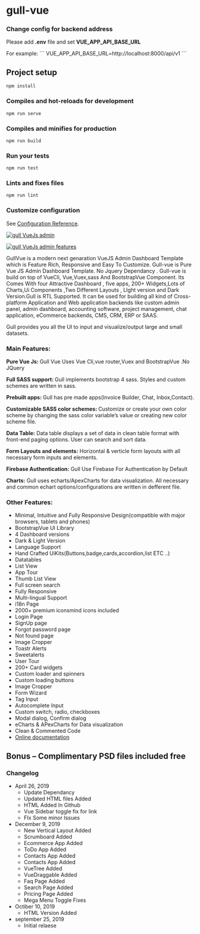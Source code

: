 # gull-vue

### Change config for backend address
<p> Please add <strong>.env</strong> file and set <strong>VUE_APP_API_BASE_URL</strong>
</p>
For example:
```
VUE_APP_API_BASE_URL=http://localhost:8000/api/v1
```

## Project setup

```
npm install
```

### Compiles and hot-reloads for development

```
npm run serve
```

### Compiles and minifies for production

```
npm run build
```

### Run your tests

```
npm run test
```

### Lints and fixes files

```
npm run lint
```

### Customize configuration

See [Configuration Reference](https://cli.vuejs.org/config/).

<p>
    <a href=""><img src="https://ui-lib.com/wp-content/uploads/2019/08/gull-vue-2in1.jpg" alt="gull VueJs admin"></a>
</p>

<p>
    <a href=""><img src="https://ui-lib.com/wp-content/uploads/2019/09/gull-vue-features.jpg"
            alt="gull VueJs admin features"></a>
</p>
<p>GullVue is a modern next genaration VueJS Admin Dashboard Template which is Feature Rich, Responsive and Easy To
    Customize.
    Gull-vue is Pure Vue JS Admin Dashboard Template. No Jquery Dependancy . Gull-vue is build on top of VueCli,
    Vue,Vuex,sass
    And
    BootstrapVue Component. Its Comes With four Attractive Dashboard , five apps, 200+ Widgets,Lots of Charts,Ui
    Components
    ,Two Different Layouts , LIght version and Dark Version.Gull is RTL Supported. It can be used for
    building all kind of Cross-platform Application and Web application backends like custom admin panel, admin
    dashboard, accounting software, project management, chat application, eCommerce backends, CMS, CRM, ERP or SAAS.</p>
<p>Gull provides you all the UI to input and visualize/output large and small datasets.</p>

<h3>Main Features:</h3>

<p><strong>Pure Vue Js: </strong>Gull Vue Uses Vue Cli,vue router,Vuex and BootstrapVue .No JQuery </p>
<p><strong>Full SASS support: </strong>Gull implements bootstrap 4 sass. Styles and custom schemes are written in sass.
</p>
<p><strong>Prebuilt apps: </strong>Gull has pre made apps(Invoice Builder, Chat, Inbox,Contact).</p>

<p><strong>Customizable SASS color schemes: </strong> Customize or create your own color scheme by changing the sass
    color variable&#8217;s value or creating new color scheme file.</p>

<p><strong>Data Table:</strong> Data table displays a set of data in clean table format with front-end paging options.
    User can search and sort data.</p>
<p><strong>Form Layouts and elements:</strong> Horizontal & verticle form layouts with all necessary form inputs and
    elements.</p>
<p><strong>Firebase Authentication:</strong> Gull Use Firebase For Authentication by Default</p>
<p><strong>Charts:</strong> Gull uses echarts/ApexCharts for data visualization. All necessary and common echart
    options/configurations are written in defferent file.</p>
<h3>Other Features:</h3>

<ul>
    <li>Minimal, Intuitive and Fully Responsive Design(compatible with major browsers, tablets and phones)</li>
    <li>BootstrapVue UI Library</li>
    <li>4 Dashboard versions</li>
    <li>Dark & Light Version</li>
    <li>Language Support</li>
    <li>Hand Crafted UiKits(Buttons,badge,cards,accordion,list ETC ..)</li>
    <li>Datatables</li>
    <li>List View</li>
    <li>App Tour</li>
    <li>
        Thumb List View</li>
    <li>Full screen search</li>
    <li>Fully Responsive</li>
    <li>Multi-lingual Support</li>
    <li>i18n Page
    </li>
    <li>2000+ premium iconsmind icons included</li>
    <li>Login Page</li>
    <li>SignUp page</li>
    <li>Forgot password page</li>
    <li>Not found page</li>
    <li>Image Cropper</li>
    <li>Toastr Alerts</li>
    <li>Sweetalerts</li>
    <li>User Tour</li>
    <li>200+ Card widgets</li>
    <li>Custom loader and spinners</li>
    <li>Custom loading buttons</li>
    <li>Image Cropper</li>
    <li>Form Wizard</li>
    <li>Tag Input</li>
    <li>Autocomplete Input</li>
    <li>Custom switch, radio, checkboxes</li>
    <li>Modal dialog, Confirm dialog</li>
    <li>eCharts & APexCharts for Data visualization</li>
    <li>Clean &#38; Commented Code</li>
    <li><a target="_blank" href="http://demos.ui-lib.com/gull-vue-doc">Online documentation</a></li>
</ul>

<h2>Bonus – Complimentary PSD files included free</h2>

<h3>Changelog</h3>
<ul>
<li>
        April 26, 2019
        <ul>
            <li>Update Dependancy</li>
            <li>Updated HTML files Added</li>
            <li>HTML Added In Github</li>
            <li>Vue Sidebar toggle fix for link</li>
            <li>FIx Some minor Issues</li>
        </ul>
    </li>

<li>
        December 9, 2019
        <ul>
            <li>New Vertical Layout Added</li>
            <li>Scrumboard Added</li>
            <li>Ecommerce App Added</li>
            <li>ToDo App Added</li>
            <li>Contacts App Added</li>
            <li>Contacts App Added</li>
            <li>VueTree Added</li>
            <li>VueDraggable Added</li>
            <li>Faq Page Added</li>
            <li>Search Page Added</li>
            <li>Pricing Page Added</li>
            <li>Mega Menu Toggle Fixes</li>
        </ul>
    </li>
 <li>
        Octiber 10, 2019
        <ul>
            <li>HTML Version Added</li>
        </ul>
    </li>
    <li>
        september 25, 2019
        <ul>
            <li>Initial relaese</li>
        </ul>
    </li>

</ul>
